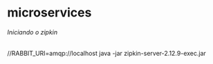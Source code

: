 # microservices

###### Iniciando o zipkin
//RABBIT_URI=amqp://localhost java -jar zipkin-server-2.12.9-exec.jar 
